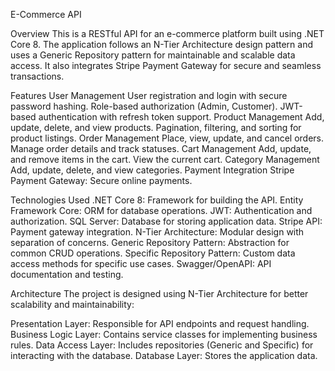 E-Commerce API

Overview
This is a RESTful API for an e-commerce platform built using .NET Core 8. The application follows an N-Tier Architecture design pattern and uses a Generic Repository pattern for maintainable and scalable data access. It also integrates Stripe Payment Gateway for secure and seamless transactions.


Features
User Management
User registration and login with secure password hashing.
Role-based authorization (Admin, Customer).
JWT-based authentication with refresh token support.
Product Management
Add, update, delete, and view products.
Pagination, filtering, and sorting for product listings.
Order Management
Place, view, update, and cancel orders.
Manage order details and track statuses.
Cart Management
Add, update, and remove items in the cart.
View the current cart.
Category Management
Add, update, delete, and view categories.
Payment Integration
Stripe Payment Gateway: Secure online payments.


Technologies Used
.NET Core 8: Framework for building the API.
Entity Framework Core: ORM for database operations.
JWT: Authentication and authorization.
SQL Server: Database for storing application data.
Stripe API: Payment gateway integration.
N-Tier Architecture: Modular design with separation of concerns.
Generic Repository Pattern: Abstraction for common CRUD operations.
Specific Repository Pattern: Custom data access methods for specific use cases.
Swagger/OpenAPI: API documentation and testing.




Architecture
The project is designed using N-Tier Architecture for better scalability and maintainability:

Presentation Layer: Responsible for API endpoints and request handling.
Business Logic Layer: Contains service classes for implementing business rules.
Data Access Layer: Includes repositories (Generic and Specific) for interacting with the database.
Database Layer: Stores the application data.
